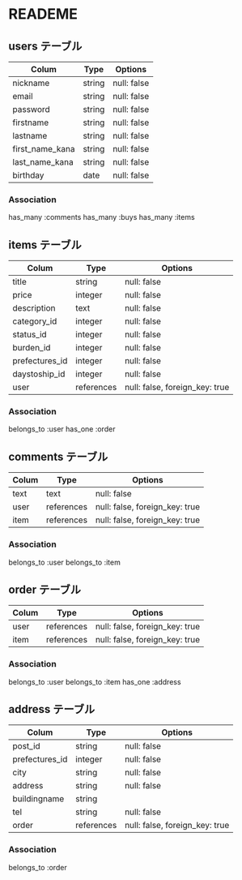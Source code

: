 # READEME

## users テーブル

| Colum           | Type   | Options     |
| --------------- | ------ | ----------- |
| nickname        | string | null: false |
| email           | string | null: false |
| password        | string | null: false |
| firstname       | string | null: false |
| lastname        | string | null: false |
| first_name_kana | string | null: false |
| last_name_kana  | string | null: false |
| birthday        | date	 | null: false |

### Association
  has_many :comments
  has_many :buys
  has_many :items

## items テーブル

| Colum           | Type          | Options                        |
| --------------- | ------------- | -------------------------------|
| title           | string        | null: false                    |
| price           | integer        | null: false                    |
| description     | text          | null: false                    |
| category_id     | integer       | null: false                    |
| status_id       | integer       | null: false                    |
| burden_id       | integer       | null: false                    |
| prefectures_id | integer       | null: false                     |
| daystoship_id   | integer       | null: false                    |
| user            | references    | null: false, foreign_key: true |
   

   ### Association
   belongs_to :user
   has_one :order

## comments テーブル

| Colum | Type       | Options                        |
| ----- | ---------- | -------------------------------|
| text  | text       | null: false                    |
| user  | references | null: false, foreign_key: true |
| item  | references | null: false, foreign_key: true |


  ### Association
  belongs_to :user
  belongs_to :item

## order テーブル

| Colum | Type       | Options                        |
| ----- | ---------- | -------------------------------|
| user  | references | null: false, foreign_key: true |
| item  | references | null: false, foreign_key: true |


  ### Association
  belongs_to :user
  belongs_to :item
  has_one :address

## address テーブル

| Colum          | Type       | Options                        |
| -------------- | ---------- | ------------------------------ |
| post_id        | string     | null: false                    |
| prefectures_id | integer    | null: false                    |
| city           | string     | null: false                    |
| address        | string     | null: false                    |
| buildingname   | string     |                                |
| tel            | string     | null: false                    |
| order          | references | null: false, foreign_key: true |

  ### Association
  belongs_to :order




